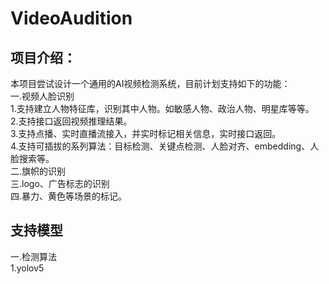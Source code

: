 # VideoAudition  
## 项目介绍：  
本项目尝试设计一个通用的AI视频检测系统，目前计划支持如下的功能：   
一.视频人脸识别   
1.支持建立人物特征库，识别其中人物。如敏感人物、政治人物、明星库等等。   
2.支持接口返回视频推理结果。   
3.支持点播、实时直播流接入，并实时标记相关信息，实时接口返回。   
4.支持可插拔的系列算法：目标检测、关键点检测、人脸对齐、embedding、人脸搜索等。   
二.旗帜的识别   
三.logo、广告标志的识别   
四.暴力、黄色等场景的标记。   
   
## 支持模型   
一.检测算法   
1.yolov5  
